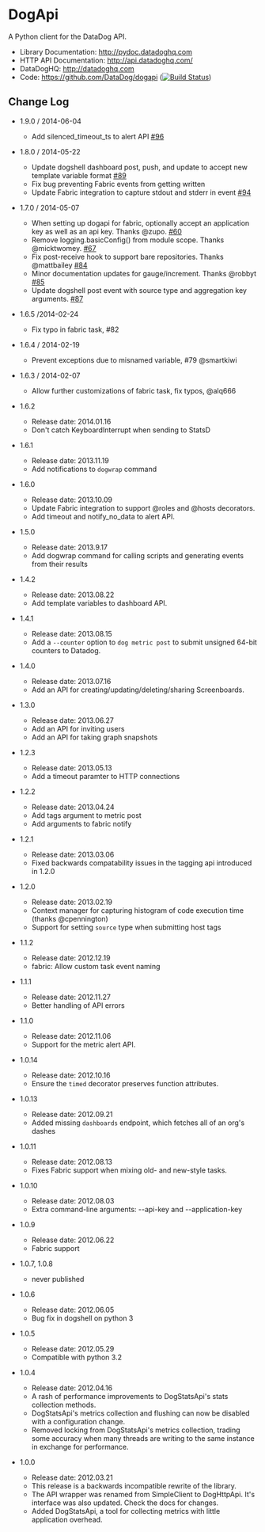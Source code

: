 DogApi
======

A Python client for the DataDog API.

- Library Documentation: http://pydoc.datadoghq.com
- HTTP API Documentation: http://api.datadoghq.com/
- DataDogHQ: http://datadoghq.com
- Code: https://github.com/DataDog/dogapi ([![Build Status](https://travis-ci.org/DataDog/dogapi.png?branch=fabric)](https://travis-ci.org/DataDog/dogapi))

Change Log
----------

- 1.9.0 / 2014-06-04
  - Add silenced_timeout_ts to alert API [#96](https://github.com/DataDog/dogapi/pull/96)

- 1.8.0 / 2014-05-22
  - Update dogshell dashboard post, push, and update to accept new template variable format [#89](https://github.com/DataDog/dogapi/pull/89)
  - Fix bug preventing Fabric events from getting written
  - Update Fabric integration to capture stdout and stderr in event [#94](https://github.com/DataDog/dogapi/pull/95)

- 1.7.0 / 2014-05-07
  - When setting up dogapi for fabric, optionally accept an application key as well as an api key. Thanks @zupo. [#60](https://github.com/DataDog/dogapi/pull/60)
  - Remove logging.basicConfig() from module scope. Thanks @micktwomey. [#67](https://github.com/DataDog/dogapi/pull/67)
  - Fix post-receive hook to support bare repositories. Thanks @mattbailey [#84](https://github.com/DataDog/dogapi/pull/84)
  - Minor documentation updates for gauge/increment. Thanks @robbyt [#85](https://github.com/DataDog/dogapi/pull/85)
  - Update dogshell post event with source type and aggregation key arguments. [#87](https://github.com/DataDog/dogapi/pull/87)

- 1.6.5 /2014-02-24
  - Fix typo in fabric task, #82

- 1.6.4 / 2014-02-19
  - Prevent exceptions due to misnamed variable, #79 @smartkiwi

- 1.6.3 / 2014-02-07
  - Allow further customizations of fabric task, fix typos, @alq666

- 1.6.2
    - Release date: 2014.01.16
    - Don't catch KeyboardInterrupt when sending to StatsD

- 1.6.1
    - Release date: 2013.11.19
    - Add notifications to `dogwrap` command

- 1.6.0
    - Release date: 2013.10.09
    - Update Fabric integration to support @roles and @hosts decorators.
    - Add timeout and notify_no_data to alert API.

- 1.5.0
    - Release date: 2013.9.17
    - Add dogwrap command for calling scripts and generating events from their results

- 1.4.2
    - Release date: 2013.08.22
    - Add template variables to dashboard API.

- 1.4.1
    - Release date: 2013.08.15
    - Add a `--counter` option to `dog metric post` to submit unsigned 64-bit counters to Datadog.

- 1.4.0
    - Release date: 2013.07.16
    - Add an API for creating/updating/deleting/sharing Screenboards.

- 1.3.0
    - Release date: 2013.06.27
    - Add an API for inviting users
    - Add an API for taking graph snapshots

- 1.2.3
    - Release date: 2013.05.13
    - Add a timeout paramter to HTTP connections

- 1.2.2
    - Release date: 2013.04.24
    - Add tags argument to metric post
    - Add arguments to fabric notify

- 1.2.1
    - Release date: 2013.03.06
    - Fixed backwards compatability issues in the tagging api introduced in 1.2.0

- 1.2.0
    - Release date: 2013.02.19
    - Context manager for capturing histogram of code execution time (thanks @cpennington)
    - Support for setting `source` type when submitting host tags

- 1.1.2
    - Release date: 2012.12.19
    - fabric: Allow custom task event naming

- 1.1.1
    - Release date: 2012.11.27
    - Better handling of API errors

- 1.1.0
    - Release date: 2012.11.06
    - Support for the metric alert API.

- 1.0.14
    - Release date: 2012.10.16
    - Ensure the `timed` decorator preserves function attributes.

- 1.0.13
    - Release date: 2012.09.21
    - Added missing `dashboards` endpoint, which fetches all of an org's dashes

- 1.0.11
    - Release date: 2012.08.13
    - Fixes Fabric support when mixing old- and new-style tasks.

- 1.0.10
    - Release date: 2012.08.03
    - Extra command-line arguments: --api-key and --application-key

- 1.0.9
    - Release date: 2012.06.22
    - Fabric support

- 1.0.7, 1.0.8
    - never published

- 1.0.6
    - Release date: 2012.06.05
    - Bug fix in dogshell on python 3

- 1.0.5
    - Release date: 2012.05.29
    - Compatible with python 3.2

- 1.0.4
    - Release date: 2012.04.16
    - A rash of performance improvements to DogStatsApi's stats collection
      methods.
    - DogStatsApi's metrics collection and flushing can now be disabled with
      a configuration change.
    - Removed locking from DogStatsApi's metrics collection, trading some
      accuracy when many threads are writing to the same instance in exchange
      for performance.

- 1.0.0
    - Release date: 2012.03.21
    - This release is a backwards incompatible rewrite of the library.
    - The API wrapper was renamed from SimpleClient to DogHttpApi. It's
      interface was also updated. Check the docs for changes.
    - Added DogStatsApi, a tool for collecting metrics with little application
      overhead.
